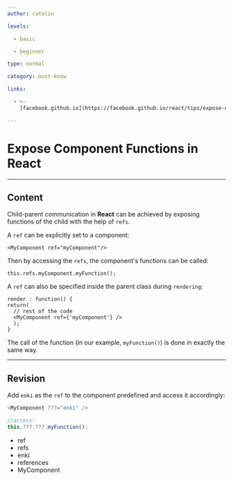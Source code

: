 ```yaml
---
author: catalin

levels:

  - basic

  - beginner

type: normal

category: must-know

links:

  - >-
    [facebook.github.io](https://facebook.github.io/react/tips/expose-component-functions.html){website}

---
```


# Expose Component Functions in **React**

---

## Content

Child-parent communication in **React** can be achieved by exposing functions of the child with the help of `refs`.

A `ref` can be explicitly set to a component:

```
<MyComponent ref="myComponent"/>
```

Then by accessing the `refs`, the component's functions can be called:

```
this.refs.myComponent.myFunction();
```

A `ref` can also be specified inside the parent class during `rendering`:

```
render : function() {
return(
  // rest of the code
  <MyComponent ref={'myComponent'} />
  );
}
```

The call of the function (in our example, `myFunction()`) is done in exactly the same way.

---

## Revision

Add `enki` as the `ref` to the component predefined and access it accordingly:

```javascript
<MyComponent ???="enki" />

//access:
this.???.???.myFunction();
```

- ref
- refs
- enki
- references
- MyComponent
